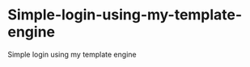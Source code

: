 Simple-login-using-my-template-engine
=====================================

Simple login using my template engine
